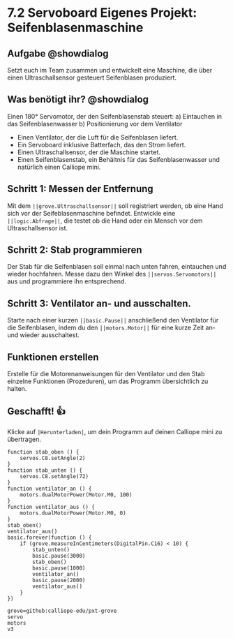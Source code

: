# 7.2 Servoboard Eigenes Projekt: Seifenblasenmaschine


## Aufgabe @showdialog
Setzt euch im Team zusammen und entwickelt eine Maschine, die über einen Ultraschallsensor gesteuert Seifenblasen produziert.


## Was benötigt ihr? @showdialog

Einen 180° Servomotor, der den Seifenblasenstab steuert:
a) Eintauchen in das Seifenblasenwasser
b) Positionierung vor dem Ventilator
- Einen Ventilator, der die Luft für die Seifenblasen liefert.
- Ein Servoboard inklusive Batterfach, das den Strom liefert.
- Einen Ultraschallsensor, der die Maschine startet.
- Einen Seifenblasenstab, ein Behältnis für das Seifenblasenwasser und
natürlich einen Calliope mini.

## Schritt 1: Messen der Entfernung

Mit dem ``||grove.Ultraschallsensor||`` soll registriert werden, ob eine Hand sich vor der Seifeblasenmaschine befindet.
Entwickle eine ``||logic.Abfrage||``, die testet ob die Hand oder ein Mensch vor dem Ultraschallsensor ist.

## Schritt 2: Stab programmieren

Der Stab für die Seifenblasen soll einmal nach unten fahren, eintauchen und wieder hochfahren.
Messe dazu den Winkel des ``||servos.Servomotors||`` aus und programmiere ihn entsprechend.

## Schritt 3: Ventilator an- und ausschalten.

Starte nach einer kurzen ``||basic.Pause||`` anschließend den Ventilator für die Seifenblasen, indem du den ``||motors.Motor||`` für eine kurze Zeit an- und wieder ausschaltest.

## Funktionen erstellen

Erstelle für die Motorenanweisungen für den Ventilator und den Stab einzelne Funktionen (Prozeduren), um das Programm übersichtlich zu halten.


## Geschafft! 👍

Klicke auf ``|Herunterladen|``, um dein Programm auf deinen Calliope mini zu übertragen.


```ghost
function stab_oben () {
    servos.C8.setAngle(2)
}
function stab_unten () {
    servos.C8.setAngle(72)
}
function ventilator_an () {
    motors.dualMotorPower(Motor.M0, 100)
}
function ventilator_aus () {
    motors.dualMotorPower(Motor.M0, 0)
}
stab_oben()
ventilator_aus()
basic.forever(function () {
    if (grove.measureInCentimeters(DigitalPin.C16) < 10) {
        stab_unten()
        basic.pause(3000)
        stab_oben()
        basic.pause(1000)
        ventilator_an()
        basic.pause(2000)
        ventilator_aus()
    }
})

```

```package
grove=github:calliope-edu/pxt-grove
servo
motors
v3
```
